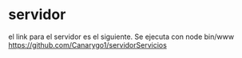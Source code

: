 # servidor
el link para el servidor es el siguiente.
Se ejecuta con node bin/www
https://github.com/Canarygo1/servidorServicios
